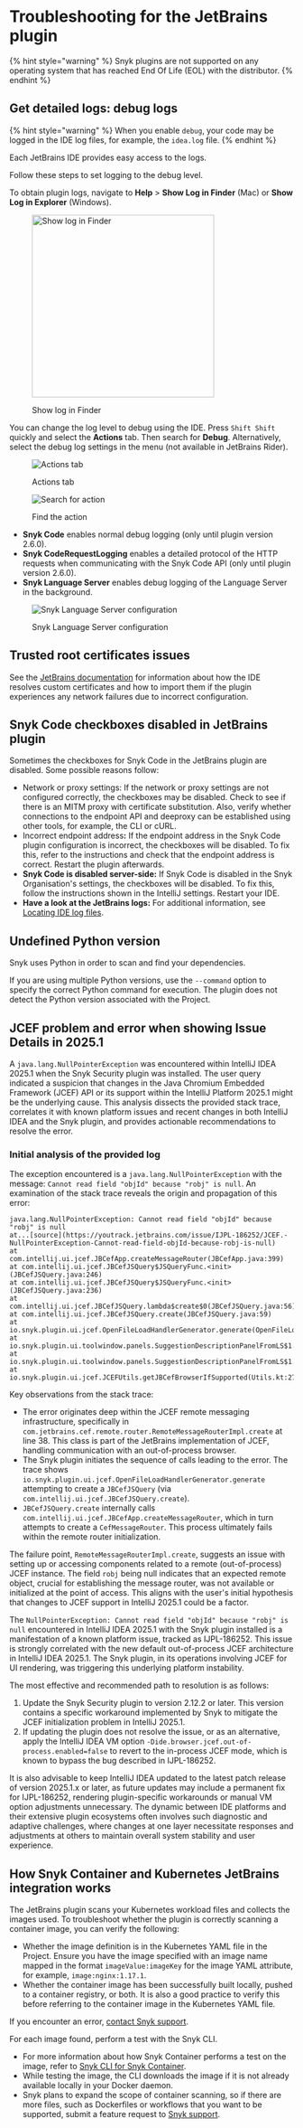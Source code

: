 # Troubleshooting for the JetBrains plugin

{% hint style="warning" %}
Snyk plugins are not supported on any operating system that has reached End Of Life (EOL) with the distributor.
{% endhint %}

## Get detailed logs: debug logs

{% hint style="warning" %}
When you enable `debug`, your code may be logged in the IDE log files, for example, the `idea.log` file.
{% endhint %}

Each JetBrains IDE provides easy access to the logs.

Follow these steps to set logging to the debug level.

To obtain plugin logs, navigate to **Help** > **Show Log in Finder** (Mac) or **Show Log in Explorer** (Windows).

<figure><img src="../../../.gitbook/assets/image (487).png" alt="Show log in Finder" width="323"><figcaption><p>Show log in Finder</p></figcaption></figure>

You can change the log level to debug using the IDE. Press `Shift Shift` quickly and select the **Actions** tab. Then search for **Debug**. Alternatively, select the debug log settings in the menu (not available in JetBrains Rider).

<figure><img src="../../../.gitbook/assets/image (488).png" alt="Actions tab"><figcaption><p>Actions tab</p></figcaption></figure>

<figure><img src="../../../.gitbook/assets/image (489).png" alt="Search for action"><figcaption><p>Find the action</p></figcaption></figure>

* **Snyk Code** enables normal debug logging (only until plugin version 2.6.0).
* **Snyk CodeRequestLogging** enables a detailed protocol of the HTTP requests when communicating with the Snyk Code API (only until plugin version 2.6.0).
* **Snyk Language Server** enables debug logging of the Language Server in the background.

<figure><img src="../../../.gitbook/assets/image (490).png" alt="Snyk Language Server configuration"><figcaption><p>Snyk Language Server configuration</p></figcaption></figure>

## Trusted root certificates issues

See the [JetBrains documentation](https://www.jetbrains.com/help/idea/ssl-certificates.html) for information about how the IDE resolves custom certificates and how to import them if the plugin experiences any network failures due to incorrect configuration.

## Snyk Code checkboxes disabled in JetBrains plugin

Sometimes the checkboxes for Snyk Code in the JetBrains plugin are disabled. Some possible reasons follow:

* Network or proxy settings: If the network or proxy settings are not configured correctly, the checkboxes may be disabled. Check to see if there is an MITM proxy with certificate substitution. Also, verify whether connections to the endpoint API and deeproxy can be established using other tools, for example, the CLI or cURL.
* Incorrect endpoint addres&#x73;**:** If the endpoint address in the Snyk Code plugin configuration is incorrect, the checkboxes will be disabled. To fix this, refer to the instructions and check that the endpoint address is correct. Restart the plugin afterwards.
* **Snyk Code is disabled server-side:** If Snyk Code is disabled in the Snyk Organisation's settings, the checkboxes will be disabled. To fix this, follow the instructions shown in the IntelliJ settings. Restart your IDE.
* **Have a look at the JetBrains logs:** For additional information, see [Locating IDE log files](https://intellij-support.jetbrains.com/hc/en-us/articles/207241085-Locating-IDE-log-files).

## Undefined Python version

Snyk uses Python in order to scan and find your dependencies.

If you are using multiple Python versions, use the `--command` option to specify the correct Python command for execution. The plugin does not detect the Python version associated with the Project.

## JCEF problem and error when showing Issue Details in 2025.1

A `java.lang.NullPointerException` was encountered within IntelliJ IDEA 2025.1 when the Snyk Security plugin was installed. The user query indicated a suspicion that changes in the Java Chromium Embedded Framework (JCEF) API or its support within the IntelliJ Platform 2025.1 might be the underlying cause. This analysis dissects the provided stack trace, correlates it with known platform issues and recent changes in both IntelliJ IDEA and the Snyk plugin, and provides actionable recommendations to resolve the error.

### Initial analysis of the provided log

The exception encountered is a `java.lang.NullPointerException` with the message: `Cannot read field "objId" because "robj" is null`. An examination of the stack trace reveals the origin and propagation of this error:

```
java.lang.NullPointerException: Cannot read field "objId" because "robj" is null
at...[source](https://youtrack.jetbrains.com/issue/IJPL-186252/JCEF.-NullPointerException-Cannot-read-field-objId-because-robj-is-null)
at com.intellij.ui.jcef.JBCefApp.createMessageRouter(JBCefApp.java:399)
at com.intellij.ui.jcef.JBCefJSQuery$JSQueryFunc.<init>(JBCefJSQuery.java:246)
at com.intellij.ui.jcef.JBCefJSQuery$JSQueryFunc.<init>(JBCefJSQuery.java:236)
at com.intellij.ui.jcef.JBCefJSQuery.lambda$create$0(JBCefJSQuery.java:56)
at com.intellij.ui.jcef.JBCefJSQuery.create(JBCefJSQuery.java:59)
at io.snyk.plugin.ui.jcef.OpenFileLoadHandlerGenerator.generate(OpenFileLoadHandlerGenerator.kt:38)
at io.snyk.plugin.ui.toolwindow.panels.SuggestionDescriptionPanelFromLS$1.invoke(JCEFDescriptionPanel.kt:53)
at io.snyk.plugin.ui.toolwindow.panels.SuggestionDescriptionPanelFromLS$1.invoke(JCEFDescriptionPanel.kt:52)
at io.snyk.plugin.ui.jcef.JCEFUtils.getJBCefBrowserIfSupported(Utils.kt:27)
```

Key observations from the stack trace:

* The error originates deep within the JCEF remote messaging infrastructure, specifically in `com.jetbrains.cef.remote.router.RemoteMessageRouterImpl.create` at line 38. This class is part of the JetBrains implementation of JCEF, handling communication with an out-of-process browser.
* The Snyk plugin initiates the sequence of calls leading to the error. The trace shows `io.snyk.plugin.ui.jcef.OpenFileLoadHandlerGenerator.generate` attempting to create a `JBCefJSQuery` (via `com.intellij.ui.jcef.JBCefJSQuery.create`).
* `JBCefJSQuery.create` internally calls `com.intellij.ui.jcef.JBCefApp.createMessageRouter`, which in turn attempts to create a `CefMessageRouter`. This process ultimately fails within the remote router initialization.

The failure point, `RemoteMessageRouterImpl.create`, suggests an issue with setting up or accessing components related to a remote (out-of-process) JCEF instance. The field `robj` being null indicates that an expected remote object, crucial for establishing the message router, was not available or initialized at the point of access. This aligns with the user's initial hypothesis that changes to JCEF support in IntelliJ 2025.1 could be a factor.

The `NullPointerException: Cannot read field "objId" because "robj" is null` encountered in IntelliJ IDEA 2025.1 with the Snyk plugin installed is a manifestation of a known platform issue, tracked as IJPL-186252. This issue is strongly correlated with the new default out-of-process JCEF architecture in IntelliJ IDEA 2025.1. The Snyk plugin, in its operations involving JCEF for UI rendering, was triggering this underlying platform instability.

The most effective and recommended path to resolution is as follows:

1. Update the Snyk Security plugin to version 2.12.2 or later. This version contains a specific workaround implemented by Snyk to mitigate the JCEF initialization problem in IntelliJ 2025.1.
2. If updating the plugin does not resolve the issue, or as an alternative, apply the IntelliJ IDEA VM option `-Dide.browser.jcef.out-of-process.enabled=false` to revert to the in-process JCEF mode, which is known to bypass the bug described in IJPL-186252.

It is also advisable to keep IntelliJ IDEA updated to the latest patch release of version 2025.1.x or later, as future updates may include a permanent fix for IJPL-186252, rendering plugin-specific workarounds or manual VM option adjustments unnecessary. The dynamic between IDE platforms and their extensive plugin ecosystems often involves such diagnostic and adaptive challenges, where changes at one layer necessitate responses and adjustments at others to maintain overall system stability and user experience.

## How Snyk Container and Kubernetes JetBrains integration works

The JetBrains plugin scans your Kubernetes workload files and collects the images used. To troubleshoot whether the plugin is correctly scanning a container image, you can verify the following:

* Whether the image definition is in the Kubernetes YAML file in the Project. Ensure you have the image specified with an image name mapped in the format `imageValue:imageKey` for the image YAML attribute, for example, `image:nginx:1.17.1`.
* Whether the container image has been successfully built locally, pushed to a container registry, or both. It is also a good practice to verify this before referring to the container image in the Kubernetes YAML file.

If you encounter an error, [contact Snyk support](https://support.snyk.io).

For each image found, perform a test with the Snyk CLI.

* For more information about how Snyk Container performs a test on the image, refer to [Snyk CLI for Snyk Container](../../../snyk-cli/scan-and-maintain-projects-using-the-cli/snyk-cli-for-snyk-container/).
* While testing the image, the CLI downloads the image if it is not already available locally in your Docker daemon.
* Snyk plans to expand the scope of container scanning, so if there are more files, such as Dockerfiles or workflows that you want to be supported, submit a feature request to [Snyk support](https://support.snyk.io).
